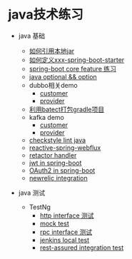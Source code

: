 # java技术练习

* java 基础
  * [如何引用本地jar](https://github.com/Fdslk/javaLearning/tree/master/code/consumer)
  * [如何定义xxx-spring-boot-starter](https://github.com/Fdslk/javaLearning/tree/master/code/customstarter)
  * [spring-boot core feature 练习](https://github.com/Fdslk/javaLearning/tree/master/code/demo/)
  * [java optional && option](https://github.com/Fdslk/javaLearning/tree/master/code/option_optional_practice)
  * dubbo相关demo
    * [customer](https://github.com/Fdslk/javaLearning/tree/master/code/dubbo-consumer)
    * [provider](https://github.com/Fdslk/javaLearning/tree/master/code/dubbo-provider)
  * [利用batect打包gradle项目](https://github.com/Fdslk/javaLearning/tree/master/code/gradleJavaDemo)
  * kafka demo
    * [customer](https://github.com/Fdslk/javaLearning/tree/master/code/kafkaConsumer)
    * [provider](https://github.com/Fdslk/javaLearning/tree/master/code/kafkaProducer)
  * [checkstyle lint java](https://github.com/Fdslk/javaLearning/tree/master/code/lintJava)
  * [reactive-spring-webflux](https://github.com/Fdslk/javaLearning/tree/master/code/reactive-spring-webflux)
  * [retactor handler](https://github.com/Fdslk/javaLearning/tree/master/code/reactiveWebApplication)
  * [jwt in spring-boot](https://github.com/Fdslk/javaLearning/tree/master/code/spring-boot-jwt)
  * [OAuth2 in spring-boot](https://github.com/Fdslk/javaLearning/tree/master/code/authbyzero)
  * [newrelic integration](https://github.com/Fdslk/javaLearning/tree/master/code/newrelic)

* java 测试
  * TestNg
    * [http interface 测试](https://github.com/Fdslk/javaLearning/blob/master/code/httpinterfacetest/src/test/java/com/fang/GetMobilePhoneTest.java)
    * [mock test](https://github.com/Fdslk/javaLearning/tree/master/code/mocktest)
    * [rpc interface 测试](https://github.com/Fdslk/javaLearning/tree/master/code/rpcinterface)
    * [jenkins local test](https://github.com/Fdslk/javaLearning/tree/master/code/testDemo)
    * [rest-assured integration test](https://github.com/Fdslk/javaLearning/tree/master/code/openapidemo)
